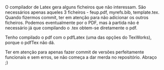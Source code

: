 O compilador de Latex gera alguns ficheiros que não interessam.
São necessários apenas aqueles 3 ficheiros - feup.pdf, myrefs.bib, template.tex.
Quando fizermos commit, ter em atenção para não adicionar os outros ficheiros.
Podemos eventualmente por o PDF, mas à partida não é necessário já que compilando o .tex obtem-se diretamente o pdf.

Tenho compilado o pdf com o pdfLatex (uma das opções do TexWorks), porque o pdfTex não dá.

Ter em atenção para apenas fazer commit de versões perfeitamente funcionais e sem erros, se não começa a dar merda no repositório. Abraço ;)